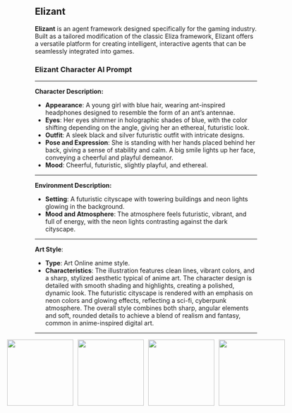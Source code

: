 ## Elizant
**Elizant** is an agent framework designed specifically for the gaming industry. Built as a tailored modification of the classic Eliza framework, Elizant offers a versatile platform for creating intelligent, interactive agents that can be seamlessly integrated into games.



### Elizant Character AI Prompt
---

**Character Description:**
- **Appearance**: A young girl with blue hair, wearing ant-inspired headphones designed to resemble the form of an ant’s antennae.
- **Eyes**: Her eyes shimmer in holographic shades of blue, with the color shifting depending on the angle, giving her an ethereal, futuristic look.
- **Outfit**: A sleek black and silver futuristic outfit with intricate designs.
- **Pose and Expression**: She is standing with her hands placed behind her back, giving a sense of stability and calm. A big smile lights up her face, conveying a cheerful and playful demeanor.
- **Mood**: Cheerful, futuristic, slightly playful, and ethereal.

---

**Environment Description:**
- **Setting**: A futuristic cityscape with towering buildings and neon lights glowing in the background.
- **Mood and Atmosphere**: The atmosphere feels futuristic, vibrant, and full of energy, with the neon lights contrasting against the dark cityscape.

---

**Art Style**:  
- **Type**: Art Online anime style.  
- **Characteristics**: The illustration features clean lines, vibrant colors, and a sharp, stylized aesthetic typical of anime art. The character design is detailed with smooth shading and highlights, creating a polished, dynamic look. The futuristic cityscape is rendered with an emphasis on neon colors and glowing effects, reflecting a sci-fi, cyberpunk atmosphere. The overall style combines both sharp, angular elements and soft, rounded details to achieve a blend of realism and fantasy, common in anime-inspired digital art.

---

<div style="display: flex; justify-content: center; align-items: center; gap: 10px;">
  <img src="https://github.com/user-attachments/assets/11fa4972-fd61-4398-ab66-ca9e6d36f224" width="150" />
  <img src="https://github.com/user-attachments/assets/6511fdfc-93d0-4db6-a1c0-df98722e4da3" width="150" />
  <img src="https://github.com/user-attachments/assets/eb00880d-6c3e-40a8-b75e-b6b6939dd77b" width="150" />
  <img src="https://github.com/user-attachments/assets/f832c7ed-5e92-4277-be7c-792ca080f081" width="150" />
</div>

